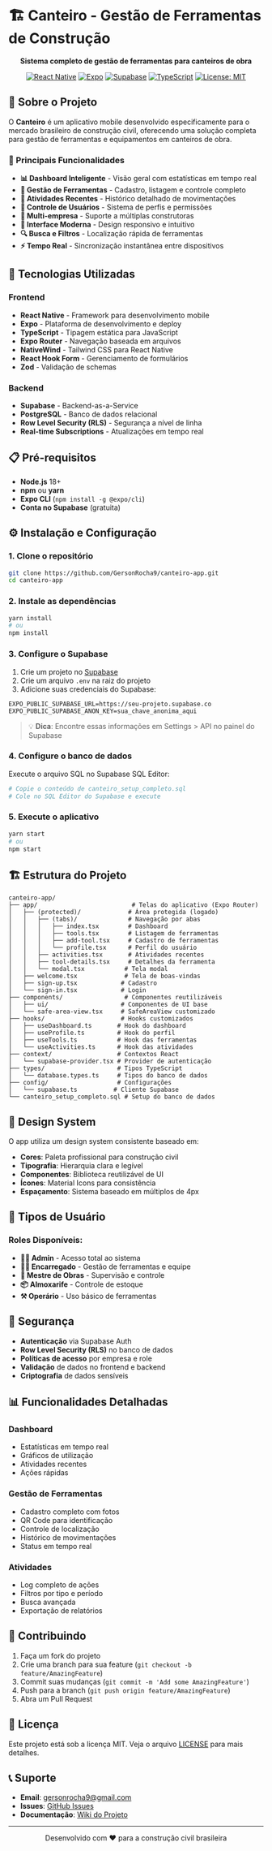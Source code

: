 # 🏗️ Canteiro - Gestão de Ferramentas de Construção

<div align="center">
  <!-- <img src="assets/icon.png" alt="Canteiro Logo" width="120" height="120" /> -->
  
  **Sistema completo de gestão de ferramentas para canteiros de obra**
  
  [![React Native](https://img.shields.io/badge/React%20Native-0.74-blue.svg)](https://reactnative.dev/)
  [![Expo](https://img.shields.io/badge/Expo-51-black.svg)](https://expo.dev/)
  [![Supabase](https://img.shields.io/badge/Supabase-Backend-green.svg)](https://supabase.com/)
  [![TypeScript](https://img.shields.io/badge/TypeScript-5.3-blue.svg)](https://www.typescriptlang.org/)
  [![License: MIT](https://img.shields.io/badge/License-MIT-yellow.svg)](https://opensource.org/licenses/MIT)
</div>

## 📱 Sobre o Projeto

O **Canteiro** é um aplicativo mobile desenvolvido especificamente para o mercado brasileiro de construção civil, oferecendo uma solução completa para gestão de ferramentas e equipamentos em canteiros de obra.

### 🎯 Principais Funcionalidades

- **📊 Dashboard Inteligente** - Visão geral com estatísticas em tempo real
- **🔧 Gestão de Ferramentas** - Cadastro, listagem e controle completo
- **📝 Atividades Recentes** - Histórico detalhado de movimentações
- **👥 Controle de Usuários** - Sistema de perfis e permissões
- **🏢 Multi-empresa** - Suporte a múltiplas construtoras
- **📱 Interface Moderna** - Design responsivo e intuitivo
- **🔍 Busca e Filtros** - Localização rápida de ferramentas
- **⚡ Tempo Real** - Sincronização instantânea entre dispositivos

## 🚀 Tecnologias Utilizadas

### Frontend
- **React Native** - Framework para desenvolvimento mobile
- **Expo** - Plataforma de desenvolvimento e deploy
- **TypeScript** - Tipagem estática para JavaScript
- **Expo Router** - Navegação baseada em arquivos
- **NativeWind** - Tailwind CSS para React Native
- **React Hook Form** - Gerenciamento de formulários
- **Zod** - Validação de schemas

### Backend
- **Supabase** - Backend-as-a-Service
- **PostgreSQL** - Banco de dados relacional
- **Row Level Security (RLS)** - Segurança a nível de linha
- **Real-time Subscriptions** - Atualizações em tempo real

## 📋 Pré-requisitos

- **Node.js** 18+ 
- **npm** ou **yarn**
- **Expo CLI** (`npm install -g @expo/cli`)
- **Conta no Supabase** (gratuita)

## ⚙️ Instalação e Configuração

### 1. Clone o repositório
```bash
git clone https://github.com/GersonRocha9/canteiro-app.git
cd canteiro-app
```

### 2. Instale as dependências
```bash
yarn install
# ou
npm install
```

### 3. Configure o Supabase

1. Crie um projeto no [Supabase](https://supabase.com)
2. Crie um arquivo `.env` na raiz do projeto
3. Adicione suas credenciais do Supabase:

```env
EXPO_PUBLIC_SUPABASE_URL=https://seu-projeto.supabase.co
EXPO_PUBLIC_SUPABASE_ANON_KEY=sua_chave_anonima_aqui
```

> 💡 **Dica**: Encontre essas informações em Settings > API no painel do Supabase

### 4. Configure o banco de dados

Execute o arquivo SQL no Supabase SQL Editor:

```bash
# Copie o conteúdo de canteiro_setup_completo.sql
# Cole no SQL Editor do Supabase e execute
```

### 5. Execute o aplicativo

```bash
yarn start
# ou
npm start
```

## 🏗️ Estrutura do Projeto

```
canteiro-app/
├── app/                          # Telas do aplicativo (Expo Router)
│   ├── (protected)/             # Área protegida (logado)
│   │   ├── (tabs)/              # Navegação por abas
│   │   │   ├── index.tsx        # Dashboard
│   │   │   ├── tools.tsx        # Listagem de ferramentas
│   │   │   ├── add-tool.tsx     # Cadastro de ferramentas
│   │   │   └── profile.tsx      # Perfil do usuário
│   │   ├── activities.tsx       # Atividades recentes
│   │   ├── tool-details.tsx     # Detalhes da ferramenta
│   │   └── modal.tsx           # Tela modal
│   ├── welcome.tsx             # Tela de boas-vindas
│   ├── sign-up.tsx            # Cadastro
│   └── sign-in.tsx            # Login
├── components/                 # Componentes reutilizáveis
│   ├── ui/                    # Componentes de UI base
│   └── safe-area-view.tsx     # SafeAreaView customizado
├── hooks/                     # Hooks customizados
│   ├── useDashboard.ts       # Hook do dashboard
│   ├── useProfile.ts         # Hook do perfil
│   ├── useTools.ts           # Hook das ferramentas
│   └── useActivities.ts      # Hook das atividades
├── context/                  # Contextos React
│   └── supabase-provider.tsx # Provider de autenticação
├── types/                    # Tipos TypeScript
│   └── database.types.ts     # Tipos do banco de dados
├── config/                   # Configurações
│   └── supabase.ts          # Cliente Supabase
└── canteiro_setup_completo.sql # Setup do banco de dados
```

## 🎨 Design System

O app utiliza um design system consistente baseado em:

- **Cores**: Paleta profissional para construção civil
- **Tipografia**: Hierarquia clara e legível
- **Componentes**: Biblioteca reutilizável de UI
- **Ícones**: Material Icons para consistência
- **Espaçamento**: Sistema baseado em múltiplos de 4px

## 👥 Tipos de Usuário

### Roles Disponíveis:
- **👨‍💼 Admin** - Acesso total ao sistema
- **👷‍♂️ Encarregado** - Gestão de ferramentas e equipe
- **🔨 Mestre de Obras** - Supervisão e controle
- **📦 Almoxarife** - Controle de estoque
- **⚒️ Operário** - Uso básico de ferramentas

## 🔐 Segurança

- **Autenticação** via Supabase Auth
- **Row Level Security (RLS)** no banco de dados
- **Políticas de acesso** por empresa e role
- **Validação** de dados no frontend e backend
- **Criptografia** de dados sensíveis

## 📊 Funcionalidades Detalhadas

### Dashboard
- Estatísticas em tempo real
- Gráficos de utilização
- Atividades recentes
- Ações rápidas

### Gestão de Ferramentas
- Cadastro completo com fotos
- QR Code para identificação
- Controle de localização
- Histórico de movimentações
- Status em tempo real

### Atividades
- Log completo de ações
- Filtros por tipo e período
- Busca avançada
- Exportação de relatórios

## 🤝 Contribuindo

1. Faça um fork do projeto
2. Crie uma branch para sua feature (`git checkout -b feature/AmazingFeature`)
3. Commit suas mudanças (`git commit -m 'Add some AmazingFeature'`)
4. Push para a branch (`git push origin feature/AmazingFeature`)
5. Abra um Pull Request

## 📄 Licença

Este projeto está sob a licença MIT. Veja o arquivo [LICENSE](LICENSE) para mais detalhes.

## 📞 Suporte

- **Email**: gersonrocha9@gmail.com
- **Issues**: [GitHub Issues](https://github.com/GersonRocha9/canteiro-app/issues)
- **Documentação**: [Wiki do Projeto](https://github.com/GersonRocha9/canteiro-app/wiki)

---

<div align="center">
  Desenvolvido com ❤️ para a construção civil brasileira
</div>
